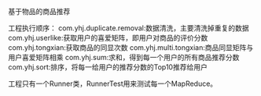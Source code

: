基于物品的商品推荐

工程执行顺序：
com.yhj.duplicate.removal:数据清洗，主要清洗掉重复的数据
com.yhj.userlike:获取用户的喜爱矩阵，即用户对商品的评价分数
com.yhj.tongxian:获取商品的同显次数
com.yhj.multi.tongxian:商品同显矩阵与用户喜爱矩阵相乘
com.yhj.sum:求和，得到每一个用户的所有商品推荐分数
com.yhj.sort:排序，将每一给用户的推荐分数的Top10推荐给用户


工程只有一个Runner类，RunnerTest用来测试每一个MapReduce。